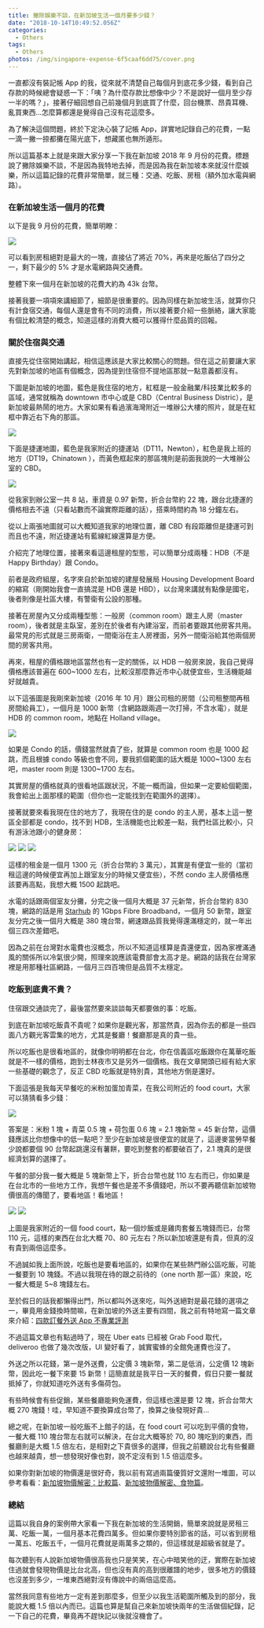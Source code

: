 ```yaml
---
title: 撇除娛樂不談，在新加坡生活一個月要多少錢？
date: "2018-10-14T10:49:52.056Z"
categories:
  - Others
tags:
  - Others
photos: /img/singapore-expense-6f5caaf6dd75/cover.png
---
```


一直都沒有裝記帳 App 的我，從來就不清楚自己每個月到底花多少錢，看到自己存款的時候總會疑惑一下：「咦？為什麼存款比想像中少？不是說好一個月至少存一半的嗎？」，接著仔細回想自己前幾個月到底買了什麼，回台機票、昂貴耳機、亂買東西…怎麼算都還是覺得自己沒有花這麼多。

為了解決這個問題，終於下定決心裝了記帳 App，詳實地記錄自己的花費，一點一滴一撇一捺都攤在陽光底下，想藏匿也無所遁形。

所以這篇基本上就是來跟大家分享一下我在新加坡 2018 年 9 月份的花費。標題說了撇除娛樂不談，不是因為我特地去掉，而是因為我在新加坡本來就沒什麼娛樂，所以這篇記錄的花費非常簡單，就三種：交通、吃飯、房租（額外加水電與網路）。

### 在新加坡生活一個月的花費

以下是我 9 月份的花費，簡單明瞭：

![](/img/singapore-expense-6f5caaf6dd75/1__aw6icXOPZQ1__j4i5xStspA.png)

可以看到房租絕對是最大的一塊，直接佔了將近 70%，再來是吃飯佔了四分之一，剩下最少的 5% 才是水電網路與交通費。

整體下來一個月在新加坡的花費大約為 43k 台幣。

接著我要一項項來講細節了，細節是很重要的。因為同樣在新加坡生活，就算你只有計食宿交通，每個人還是會有不同的消費，所以接著要介紹一些脈絡，讓大家能有個比較清楚的概念，知道這樣的消費大概可以獲得什麼品質的回報。

### 關於住宿與交通

直接先從住宿開始講起，相信這應該是大家比較關心的問題。但在這之前要讓大家先對新加坡的地區有個概念，因為提到住宿但不提地區那就一點意義都沒有。

下圖是新加坡的地圖，藍色是我住宿的地方，紅框是一般金融業/科技業比較多的區域，通常就稱為 downtown 市中心或是 CBD（Central Business Distric），是新加坡最熱鬧的地方。大家如果有看過濱海灣附近一堆辦公大樓的照片，就是在紅框中靠近右下角的那區。

![](/img/singapore-expense-6f5caaf6dd75/1__smkSMoaoM1Oh__SIlZZ79vg.png)

下面是捷運地圖，藍色是我家附近的捷運站（DT11，Newton），紅色是我上班的地方（DT19，Chinatown ），而黃色框起來的那區塊則是前面我說的一大堆辦公室的 CBD。

![](/img/singapore-expense-6f5caaf6dd75/1__raLKg34KaKn__3CLE5SLf__g.png)

從我家到辦公室一共 8 站，車資是 0.97 新幣，折合台幣約 22 塊，跟台北捷運的價格相去不遠（只看站數而不論實際距離的話），搭乘時間約為 18 分鐘左右。

從以上兩張地圖就可以大概知道我家的地理位置，離 CBD 有段距離但是捷運可到而且也不遠，附近捷運站有藍線紅線還算是方便。

介紹完了地理位置，接著來看這邊租屋的型態，可以簡單分成兩種：HDB（不是 Happy Birthday）跟 Condo。

前者是政府組屋，名字來自於新加坡的建屋發展局 Housing Development Board 的縮寫（剛開始我會一直搞混是 HDB 還是 HBD），以台灣來講就有點像是國宅，後者則像是社區大樓，有警衛有公設的那種。

接著在房屋內又分成兩種型態：一般房（common room）跟主人房（master room），後者就是主臥室，差別在於後者有內建浴室，而前者要跟其他房客共用。最常見的形式就是三房兩衛，一間衛浴在主人房裡面，另外一間衛浴給其他兩個房間的房客共用。

再來，租屋的價格跟地區當然也有一定的關係，以 HDB 一般房來說，我自己覺得價格應該普遍在 600~1000 左右，比較沒那麼靠近市中心就便宜些，生活機能越好就越貴。

以下這張圖是我剛來新加坡（2016 年 10 月）跟公司租的房間（公司租整間再租房間給員工），一個月是 1000 新幣（含網路跟兩週一次打掃，不含水電），就是 HDB 的 common room，地點在 Holland village。

![](/img/singapore-expense-6f5caaf6dd75/1__3l0866__gVBfB9shm7hYAKQ.jpeg)

如果是 Condo 的話，價錢當然就貴了些，就算是 common room 也是 1000 起跳，而且根據 condo 等級也會不同，要我抓個範圍的話大概是 1000~1300 左右吧，master room 則是 1300~1700 左右。

其實房屋的價格就真的很看地區跟狀況，不能一概而論，但如果一定要給個範圍，我會給出上面那樣的範圍（但你也一定能找到在範圍外的選擇）。

接著就要來看我現在住的地方了，我現在住的是 condo 的主人房，基本上這一整區全部都是 condo，找不到 HDB，生活機能也比較差一點，我們社區比較小，只有游泳池跟小的健身房：

![](/img/singapore-expense-6f5caaf6dd75/1__WIN2__CpxaYVKpkirVpqmeA.jpeg)
![](/img/singapore-expense-6f5caaf6dd75/1__Rm4wPTLHCHtywSRfPS9A__g.jpeg)
![](/img/singapore-expense-6f5caaf6dd75/1__riEyZsF09sXSbDGrYHhU2g.jpeg)

這樣的租金是一個月 1300 元（折合台幣約 3 萬元），其實是有便宜一些的（當初租這邊的時候便宜再加上跟室友分的時候又便宜些），不然 condo 主人房價格應該要再高點，我想大概 1500 起跳吧。

水電的話跟兩個室友分攤，分完之後一個月大概是 37 元新幣，折合台幣約 830 塊，網路的話是用 [Starhub](http://www.starhub.com/personal/for-your-home/home-broadband/fibre-broadband-plans.html) 的 1Gbps Fibre Broadband，一個月 50 新幣，跟室友分完之後一個月大概是 380 塊台幣，網速跟品質我覺得還滿穩定的，就一年出個三四次差錯吧。

因為之前在台灣對水電費也沒概念，所以不知道這樣算是貴還便宜，因為家裡滿通風的關係所以冷氣很少開，照理來說應該電費部會太高才是。網路的話我在台灣家裡是用那種社區網路，一個月三四百塊但是品質不太穩定。

### 吃飯到底貴不貴？

住宿跟交通談完了，最後當然要來談談每天都要做的事：吃飯。

到底在新加坡吃飯貴不貴呢？如果你是觀光客，那當然貴，因為你去的都是一些四面八方觀光客雲集的地方，尤其是餐廳！餐廳那是真的貴一些。

所以吃飯也是很看地區的，就像你明明都在台北，你在信義區吃飯跟你在萬華吃飯就是不一樣的價格，跑到士林夜市又是另外一個價格。我在文章開頭已經有給大家一些基礎的觀念了，反正 CBD 吃飯就是特別貴，其他地方倒是還好。

下面這張是我每天早餐吃的米粉加蛋加青菜，在我公司附近的 food court，大家可以猜猜看多少錢：

![](/img/singapore-expense-6f5caaf6dd75/1__ijm__fCBwzXhkSZAt8cTp1A.jpeg)

答案是：米粉 1 塊 + 青菜 0.5 塊 + 荷包蛋 0.6 塊 = 2.1 塊新幣 = 45 新台幣，這價錢應該比你想像中的低一點吧？至少在新加坡是很便宜的就是了，這邊麥當勞早餐少說都要個 90 台幣起跳還沒有薯餅，要吃到整套的都要破百了，2.1 塊真的是很經濟划算的選擇了。

午餐的部分我一餐大概是 5 塊新幣上下，折合台幣也就 110 左右而已，你如果是在台北市的一些地方工作，我想午餐也是差不多價錢吧，所以不要再聽信新加坡物價很高的傳聞了，要看地區！看地區！

![](/img/singapore-expense-6f5caaf6dd75/1__5JyOGDCv8W9YHgtDxIr8Sg.jpeg)
![](/img/singapore-expense-6f5caaf6dd75/1__ST1Bo79obP2spy09CGIgtw.jpeg)

上圖是我家附近的一個 food court，點一個炒飯或是雞肉套餐五塊錢而已，台幣 110 元，這樣的東西在台北大概 70、80 元左右？所以新加坡還是有貴，但真的沒有貴到兩倍這麼多。

不過誠如我上面所說，吃飯也是要看地區的，如果你在某些熱門辦公區吃飯，可能一餐要到 10 塊錢。不過以我現在待的跟之前待的（one north 那一區）來說，吃一餐大概是 5~8 塊錢左右。

至於假日的話我都懶得出門，所以都叫外送來吃，叫外送絕對是最花錢的選項之一，畢竟用金錢換時間嘛，在新加坡的外送主要有四間，我之前有特地寫一篇文章來介紹：[四款訂餐外送 App 不專業評測](/2017/10/21/delivery-services-2d90ec1e3555/)

不過這篇文章也有點過時了，現在 Uber eats 已經被 Grab Food 取代，deliveroo 也做了幾次改版，UI 變好看了，誠實蜜蜂的全館免運費也沒了。

外送之所以花錢，第一是外送費，公定價 3 塊新幣，第二是低消，公定價 12 塊新幣，因此吃一餐下來要 15 新幣！這簡直就是我平日一天的餐費，假日只要一餐就抵掉了，你就知道吃外送有多傷荷包。

有些時候會有些促銷，某些餐廳能夠免運費，但這樣也還是要 12 塊，折合台幣大概 270 塊錢！哇，早知道不要換算成台幣了，換算之後發現好貴…

總之呢，在新加坡一般吃飯不上館子的話，在 food court 可以吃到平價的食物，一餐大概 110 塊台幣左右就可以解決，在台北大概等於 70, 80 塊吃到的東西，而餐廳則是大概 1.5 倍左右，是相對之下貴很多的選擇，但我之前聽說台北有些餐廳也越來越貴，想一想發現好像也對，說不定沒有到 1.5 倍這麼多。

如果你對新加坡的物價還是很好奇，我以前有寫過兩篇優質好文還附一堆圖，可以參考看看：[新加坡物價解密：比較篇](http://huli.logdown.com/posts/1124696-singapore-food-price-compare-to-taiwan)、[新加坡物價解密、食物篇](http://huli.logdown.com/posts/1027985-singapore-prices-decryption-food-articles)。

### 總結

這篇以我自身的案例帶大家看一下我在新加坡的生活開銷，簡單來說就是房租三萬、吃飯一萬，一個月基本花費四萬多。但如果你要特別節省的話，可以省到房租一萬五、吃飯五千，一個月花費就是兩萬多之類的，但這樣就是超級省就是了。

每次聽到有人說新加坡物價很高我也只是笑笑，在心中暗笑他的迂，實際在新加坡住過就會發現物價是比台北高，但也沒有真的高到很離譜的地步，很多地方的價錢也沒差到多少，一堆東西絕對沒有傳說中的兩倍這麼高。

當然我同意有些地方一定有差到那麼多，但至少以我生活範圍所觸及到的部分，我能說大概 1.5 倍以內而已。這篇也算是幫自己來新加坡快兩年的生活做個紀錄，記一下自己的花費，畢竟再不趕快記以後就沒機會了。

